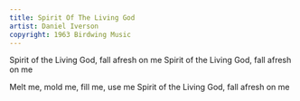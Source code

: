 ```yaml
---
title: Spirit Of The Living God
artist: Daniel Iverson
copyright: 1963 Birdwing Music
---
```


Spirit of the Living God, fall afresh on me
Spirit of the Living God, fall afresh on me

Melt me, mold me, fill me, use me
Spirit of the Living God, fall afresh on me

